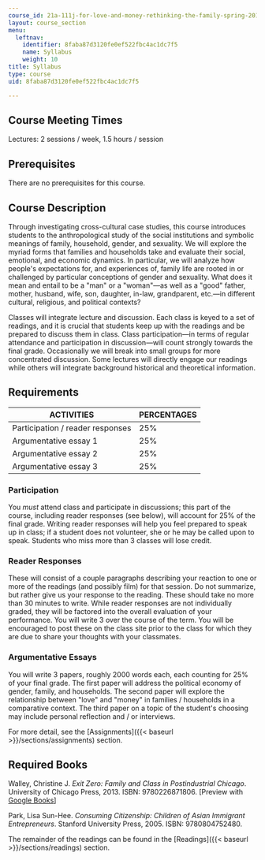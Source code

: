 ```yaml
---
course_id: 21a-111j-for-love-and-money-rethinking-the-family-spring-2016
layout: course_section
menu:
  leftnav:
    identifier: 8faba87d3120fe0ef522fbc4ac1dc7f5
    name: Syllabus
    weight: 10
title: Syllabus
type: course
uid: 8faba87d3120fe0ef522fbc4ac1dc7f5

---
```


Course Meeting Times
--------------------

Lectures: 2 sessions / week, 1.5 hours / session

Prerequisites
-------------

There are no prerequisites for this course.

Course Description
------------------

Through investigating cross-cultural case studies, this course introduces students to the anthropological study of the social institutions and symbolic meanings of family, household, gender, and sexuality. We will explore the myriad forms that families and households take and evaluate their social, emotional, and economic dynamics. In particular, we will analyze how people's expectations for, and experiences of, family life are rooted in or challenged by particular conceptions of gender and sexuality. What does it mean and entail to be a "man" or a "woman"—as well as a "good" father, mother, husband, wife, son, daughter, in-law, grandparent, etc.—in different cultural, religious, and political contexts?

Classes will integrate lecture and discussion. Each class is keyed to a set of readings, and it is crucial that students keep up with the readings and be prepared to discuss them in class. Class participation—in terms of regular attendance and participation in discussion—will count strongly towards the final grade. Occasionally we will break into small groups for more concentrated discussion. Some lectures will directly engage our readings while others will integrate background historical and theoretical information.

Requirements
------------

| ACTIVITIES | PERCENTAGES |
| --- | --- |
| Participation / reader responses | 25% |
| Argumentative essay 1 | 25% |
| Argumentative essay 2 | 25% |
| Argumentative essay 3 | 25% 

### Participation

You _must_ attend class and participate in discussions; this part of the course, including reader responses (see below), will account for 25% of the final grade. Writing reader responses will help you feel prepared to speak up in class; if a student does not volunteer, she or he may be called upon to speak. Students who miss more than 3 classes will lose credit.

### Reader Responses

These will consist of a couple paragraphs describing your reaction to one or more of the readings (and possibly film) for that session. Do not summarize, but rather give us your response to the reading. These should take no more than 30 minutes to write. While reader responses are not individually graded, they will be factored into the overall evaluation of your performance. You will write 3 over the course of the term. You will be encouraged to post these on the class site prior to the class for which they are due to share your thoughts with your classmates.

### Argumentative Essays

You will write 3 papers, roughly 2000 words each, each counting for 25% of your final grade. The first paper will address the political economy of gender, family, and households. The second paper will explore the relationship between "love" and "money" in families / households in a comparative context. The third paper on a topic of the student's choosing may include personal reflection and / or interviews.

For more detail, see the [Assignments]({{< baseurl >}}/sections/assignments) section.

Required Books
--------------

Walley, Christine J. _Exit Zero: Family and Class in Postindustrial Chicago_. University of Chicago Press, 2013. ISBN: 9780226871806. \[Preview with [Google Books](http://books.google.com/books?id=noaQB6Pb8LAC&pg=PAfrontcover)\]

Park, Lisa Sun-Hee. _Consuming Citizenship: Children of Asian Immigrant Entrepreneurs_. Stanford University Press, 2005. ISBN: 9780804752480.

The remainder of the readings can be found in the [Readings]({{< baseurl >}}/sections/readings) section.